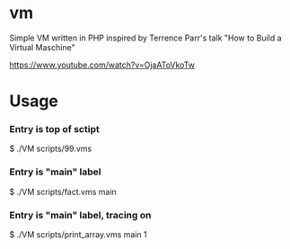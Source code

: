 # vm
Simple VM written in PHP inspired by Terrence Parr's talk "How to Build a Virtual Maschine"

https://www.youtube.com/watch?v=OjaAToVkoTw

# Usage

### Entry is top of sctipt
$ ./VM scripts/99.vms

### Entry is "main" label
$ ./VM scripts/fact.vms main

### Entry is "main" label, tracing on
$ ./VM scripts/print_array.vms main 1
